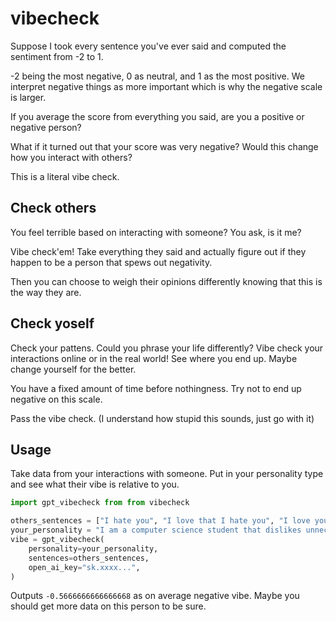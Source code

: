 # vibecheck

Suppose I took every sentence you've ever said and computed the sentiment from -2 to 1.

-2 being the most negative, 0 as neutral, and 1 as the most positive. We interpret negative things as more important which is why the negative scale is larger.

If you average the score from everything you said, are you a positive or negative person?

What if it turned out that your score was very negative? Would this change how you interact with others?

This is a literal vibe check.

## Check others

You feel terrible based on interacting with someone? You ask, is it me?

Vibe check'em! Take everything they said and actually figure out if they happen to be a person that spews out negativity.

Then you can choose to weigh their opinions differently knowing that this is the way they are.

## Check yoself

Check your pattens. Could you phrase your life differently? Vibe check your interactions online or in the real world! See where you end up. Maybe change yourself for the better.

You have a fixed amount of time before nothingness. Try not to end up negative on this scale.

Pass the vibe check. (I understand how stupid this sounds, just go with it)

## Usage

Take data from your interactions with someone. Put in your personality type and see what their vibe is relative to you.

```python
import gpt_vibecheck from from vibecheck

others_sentences = ["I hate you", "I love that I hate you", "I love you"]
your_personality = "I am a computer science student that dislikes unnecessary complexity and takes peoples suggestions too often. INTJ personality type."
vibe = gpt_vibecheck(
	personality=your_personality,
	sentences=others_sentences,
	open_ai_key="sk.xxxx...",
)
```

Outputs `-0.5666666666666668` as on average negative vibe. Maybe you should get more data on this person to be sure.
